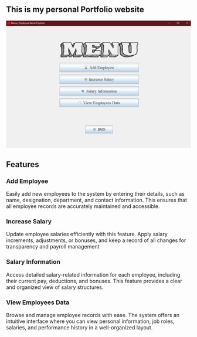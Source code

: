 ## **This is my personal Portfolio website**

![image Alt](https://github.com/ShoaibSikder/Employee-Record-System/blob/main/Employee-Record-System-master/EmployeeRecordSystem/src/images/Screenshot%202024-12-31%20234856.png)

## **Features**

### **Add Employee**
Easily add new employees to the system by entering their details, such as name, designation, department, and contact information. This ensures that all employee records are accurately maintained and accessible.

### **Increase Salary**
Update employee salaries efficiently with this feature. Apply salary increments, adjustments, or bonuses, and keep a record of all changes for transparency and payroll management

### **Salary Information**
Access detailed salary-related information for each employee, including their current pay, deductions, and bonuses. This feature provides a clear and organized view of salary structures.

### **View Employees Data**
Browse and manage employee records with ease. The system offers an intuitive interface where you can view personal information, job roles, salaries, and performance history in a well-organized layout.
